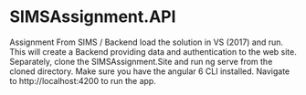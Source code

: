 # SIMSAssignment.API
Assignment From SIMS / Backend
load the solution in VS (2017) and run.
This will create a Backend providing data and authentication to the web site.
Separately, clone the SIMSAssignment.Site and run ng serve from the cloned directory. Make sure you have the angular 6 CLI installed.
Navigate to http://localhost:4200 to run the app.
